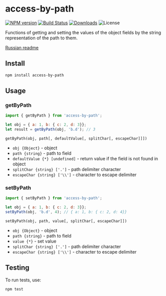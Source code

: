 # access-by-path

[![NPM version](http://img.shields.io/npm/v/access-by-path.svg?style=flat)](https://www.npmjs.org/package/access-by-path)
[![Build Status](https://img.shields.io/travis/paulzi/access-by-path/master.svg)](https://travis-ci.org/paulzi/access-by-path)
[![Downloads](https://img.shields.io/npm/dt/access-by-path.svg)](https://www.npmjs.org/package/access-by-path)
![License](https://img.shields.io/npm/l/access-by-path.svg)

Functions of getting and setting the values of the object fields by the string representation of the path to them.

[Russian readme](https://github.com/paulzi/access-by-path/blob/master/README.ru.md)

## Install

```sh
npm install access-by-path
```

## Usage

### getByPath

```javascript
import { getByPath } from 'access-by-path';

let obj = { a: 1, b: { c: 2, d: 3}};
let result = getByPath(obj, 'b.d'); // 3
```

`getByPath(obj, path[, defaultValue[, splitChar[, escapeChar]]])`

- `obj {Object}` - object
- `path {string}` - path to field
- `defaultValue {*} [undefined]` - return value if the field is not found in object
- `splitChar {string} ['.']` - path delimiter character
- `escapeChar {string} ['\\']` - character to escape delimiter

### setByPath

```javascript
import { setByPath } from 'access-by-path';

let obj = { a: 1, b: { c: 2, d: 3}};
setByPath(obj, 'b.d', 4); // { a: 1, b: { c: 2, d: 4}}
```

`setByPath(obj, path, value[, splitChar[, escapeChar]])`

- `obj {Object}` - object
- `path {string}` - path to field
- `value {*}` - set value
- `splitChar {string} ['.']` - path delimiter character
- `escapeChar {string} ['\\']` - character to escape delimiter

## Testing

To run tests, use:

```sh
npm test
```

